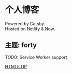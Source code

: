 # 个人博客
Powered by Gatsby.  
Hosted on Netlify & Now.

## 主题: forty

TODO: Service Worker support

[HTML5 UP](https://html5up.net/forty)

